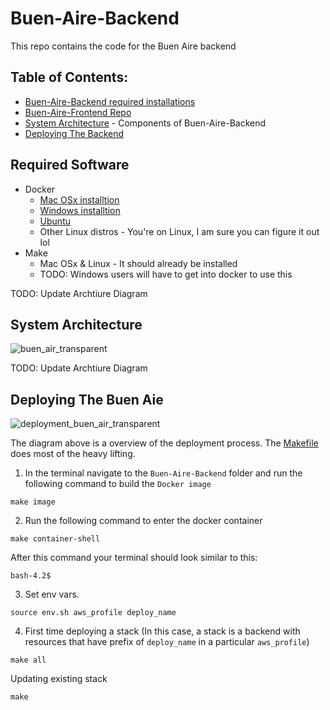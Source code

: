 # Buen-Aire-Backend 
This repo contains the code for the Buen Aire backend
## Table of Contents: 
* [Buen-Aire-Backend required installations]()
* [Buen-Aire-Frontend Repo](https://github.com/mckadesorensen/Buen-Aire-Frontend)
* [System Architecture](#system-architecture) - Components of Buen-Aire-Backend
* [Deploying The Backend](#Deploying-The-Buen-Aie)


## Required Software 
* Docker 
  * [Mac OSx installtion](https://docs.docker.com/docker-for-mac/install/)
  * [Windows installtion](https://docs.docker.com/docker-for-windows/install/)
  * [Ubuntu](https://docs.docker.com/engine/install/ubuntu/)
  * Other Linux distros - You're on Linux, I am sure you can figure it out lol
* Make
  * Mac OSx & Linux - It should already be installed    
  * TODO: Windows users will have to get into docker to use this 

TODO: Update Archtiure Diagram
## System Architecture
![buen_air_transparent](https://user-images.githubusercontent.com/49543713/112903316-ce42ab00-9093-11eb-9852-2bc323043616.png)

TODO: Update Archtiure Diagram
## Deploying The Buen Aie
![deployment_buen_air_transparent](https://user-images.githubusercontent.com/49543713/112903355-dbf83080-9093-11eb-9661-bec0dd72caee.png)

The diagram above is a overview of the deployment process. The [Makefile](https://github.com/mckadesorensen/Buen-Aire-Backend/blob/main/Makefile) does most of the heavy lifting.

1. In the terminal navigate to the `Buen-Aire-Backend` folder and run the following command to build the `Docker image`
```Terminal
make image
```

2. Run the following command to enter the docker container

```Terminal
make container-shell
```
After this command your terminal should look similar to this:
```Terminal 
bash-4.2$ 

```

3. Set env vars. 
```Terminal
source env.sh aws_profile deploy_name
```

4. First time deploying a stack (In this case, a stack is a backend with resources that have prefix of `deploy_name` in a particular `aws_profile`)
```
make all
```
Updating existing stack
```
make
```

